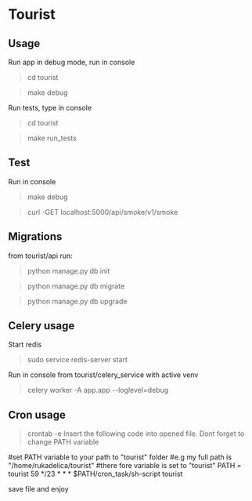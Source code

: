 # Tourist

## Usage

Run app in debug mode, run in console
> cd tourist

> make debug

Run tests, type in console
> cd tourist

> make run_tests 

## Test

Run in console
> make debug

> curl -GET localhost:5000/api/smoke/v1/smoke


## Migrations 

from tourist/api run:

> python manage.py db init

> python manage.py db migrate

> python manage.py db upgrade

## Celery usage

Start redis
> sudo service redis-server start

Run in console from tourist/celery_service with active venv
> celery worker -A app.app --loglevel=debug

## Cron usage

> crontab -e
Insert the following code into opened file. Dont forget
to change PATH variable

#set PATH variable to your path to "tourist" folder 
#e.g my full path is "/home/rukadelica/tourist"
#there fore variable is set to "tourist"
PATH = tourist
59 */23 * * * $PATH/cron_task/sh-script tourist

save file and enjoy
